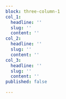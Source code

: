```yaml
---
block: three-column-1
col_1:
  headline: ''
  slug: ''
  content: ''
col_2:
  headline: ''
  slug: ''
  content: ''
col_3:
  headline: ''
  slug: ''
  content: ''
published: false

---
```

